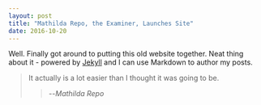 ```yaml
---
layout: post
title: "Mathilda Repo, the Examiner, Launches Site"
date: 2016-10-20
---
```


Well. Finally got around to putting this old website together. Neat thing about it - powered by [Jekyll](https://jekyllrb.com/) and I can use Markdown to author my posts. 

> It actually is a lot easier than I thought it was going to be. 
>
>> --<cite>Mathilda Repo</cite>
